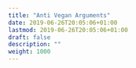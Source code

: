 ```yaml
---
title: "Anti Vegan Arguments"
date: 2019-06-26T20:05:06+01:00
lastmod: 2019-06-26T20:05:06+01:00
draft: false
description: ""
weight: 1000
---
```


